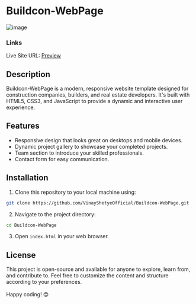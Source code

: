 # Buildcon-WebPage
![image](https://github.com/VinayShetyeOfficial/Buildcon-WebPage/assets/100470361/63a617ee-9dc0-4f74-8727-5bf5bec6822f)

### Links
Live Site URL: [Preview](https://6641b4ee3c60a274b94bd132--incandescent-custard-8e5a96.netlify.app/)


## Description
Buildcon-WebPage is a modern, responsive website template designed for construction companies, builders, and real estate developers. It's built with HTML5, CSS3, and JavaScript to provide a dynamic and interactive user experience.

## Features
- Responsive design that looks great on desktops and mobile devices.
- Dynamic project gallery to showcase your completed projects.
- Team section to introduce your skilled professionals.
- Contact form for easy communication.

## Installation

1. Clone this repository to your local machine using:
  ```bash
  git clone https://github.com/VinayShetyeOfficial/Buildcon-WebPage.git
  ```

2. Navigate to the project directory:
  ```bash
  cd Buildcon-WebPage
  ```

3. Open `index.html` in your web browser.

## License
This project is open-source and available for anyone to explore, learn from, and contribute to.
Feel free to customize the content and structure according to your preferences. <br><br> Happy coding! 😊
